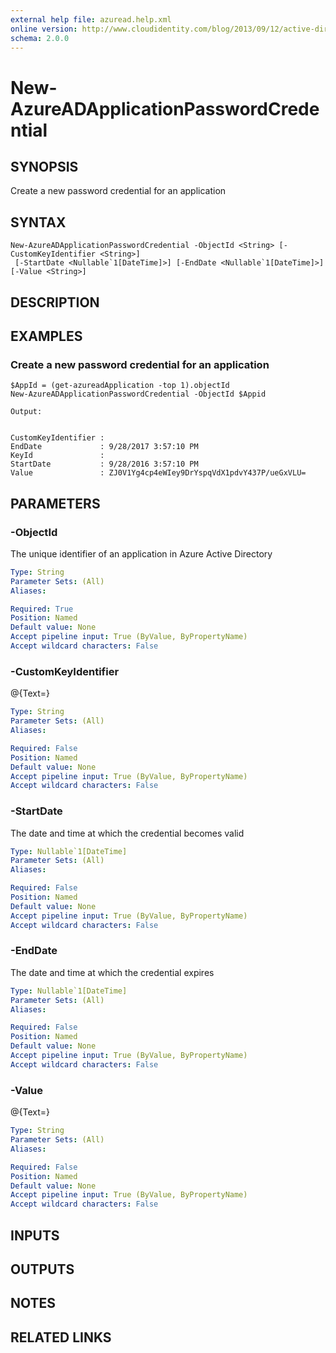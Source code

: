 ```yaml
---
external help file: azuread.help.xml
online version: http://www.cloudidentity.com/blog/2013/09/12/active-directory-authentication-library-adal-v1-for-net-general-availability/
schema: 2.0.0
---
```


# New-AzureADApplicationPasswordCredential

## SYNOPSIS
Create a new password credential for an application

## SYNTAX

```
New-AzureADApplicationPasswordCredential -ObjectId <String> [-CustomKeyIdentifier <String>]
 [-StartDate <Nullable`1[DateTime]>] [-EndDate <Nullable`1[DateTime]>] [-Value <String>]
```

## DESCRIPTION

## EXAMPLES

### Create a new password credential for an application
```
$AppId = (get-azureadApplication -top 1).objectId
New-AzureADApplicationPasswordCredential -ObjectId $Appid

Output:


CustomKeyIdentifier : 
EndDate             : 9/28/2017 3:57:10 PM 
KeyId               : 
StartDate           : 9/28/2016 3:57:10 PM 
Value               : ZJ0V1Yg4cp4eWIey9DrYspqVdX1pdvY437P/ueGxVLU=
```

## PARAMETERS

### -ObjectId
The unique identifier of an application in Azure Active Directory

```yaml
Type: String
Parameter Sets: (All)
Aliases: 

Required: True
Position: Named
Default value: None
Accept pipeline input: True (ByValue, ByPropertyName)
Accept wildcard characters: False
```

### -CustomKeyIdentifier
@{Text=}

```yaml
Type: String
Parameter Sets: (All)
Aliases: 

Required: False
Position: Named
Default value: None
Accept pipeline input: True (ByValue, ByPropertyName)
Accept wildcard characters: False
```

### -StartDate
The date and time at which the credential becomes valid

```yaml
Type: Nullable`1[DateTime]
Parameter Sets: (All)
Aliases: 

Required: False
Position: Named
Default value: None
Accept pipeline input: True (ByValue, ByPropertyName)
Accept wildcard characters: False
```

### -EndDate
The date and time at which the credential expires

```yaml
Type: Nullable`1[DateTime]
Parameter Sets: (All)
Aliases: 

Required: False
Position: Named
Default value: None
Accept pipeline input: True (ByValue, ByPropertyName)
Accept wildcard characters: False
```

### -Value
@{Text=}

```yaml
Type: String
Parameter Sets: (All)
Aliases: 

Required: False
Position: Named
Default value: None
Accept pipeline input: True (ByValue, ByPropertyName)
Accept wildcard characters: False
```

## INPUTS

## OUTPUTS

## NOTES

## RELATED LINKS

